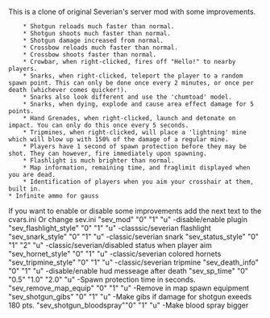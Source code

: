 This is a clone of original Severian's server mod with some improvements.
		
		* Shotgun reloads much faster than normal.
		* Shotgun shoots much faster than normal.
		* Shotgun damage increased from normal.
		* Crossbow reloads much faster than normal.
		* Crossbow shoots faster than normal.
		* Crowbar, when right-clicked, fires off "Hello!" to nearby players.
		* Snarks, when right-clicked, teleport the player to a random spawn point. This can only be done once every 2 minutes, or once per death (whichever comes quicker!).
		* Snarks also look different and use the 'chumtoad' model.
		* Snarks, when dying, explode and cause area effect damage for 5 points.
		* Hand Grenades, when right-clicked, launch and detonate on impact. You can only do this once every 5 seconds.
		* Tripmines, when right-clicked, will place a 'lightning' mine which will blow up with 150% of the damage of a regular mine.
		* Players have 1 second of spawn protection before they may be shot. They can however, fire immediately upon spawning.
		* Flashlight is much brighter than normal.
		* Map information, remaining time, and fraglimit displayed when you are dead.
		* Identification of players when you aim your crosshair at them, built in.
    * Infinite ammo for gauss

If you want to enable or disable some improvements add the next text to the cvars.ini        Or change sev.ini
"sev_mod"			          "0" "1"			             "u"   -disable/enable plugin
"sev_flashlight_style"  "0" "1"                  "u"   -classsic/severian flashlight
"sev_snark_style"       "0" "1"                  "u"   -classic/severian snark
"sev_status_style"      "0" "1" "2"              "u"   -classic/severian/disabled status when player aim
"sev_hornet_style"      "0" "1"                  "u"   -classic/severian colored hornets
"sev_tripmine_style"    "0" "1"                  "u"   -classic/severian tripmine
"sev_death_info"        "0" "1"                  "u"   -disable/enable hud messeage after death
"sev_sp_time"           "0" "0.5" "1.0" "2.0"    "u"   -Spawn protection time in seconds.
"sev_remove_map_equip"  "0" "1"                  "u"   -Remove in map spawn equipment
"sev_shotgun_gibs"      "0" "1"                  "u"   -Make gibs if damage for shotgun exeeds 180 pts.
"sev_shotgun_bloodspray""0" "1"                  "u"   -Make blood spray bigger
